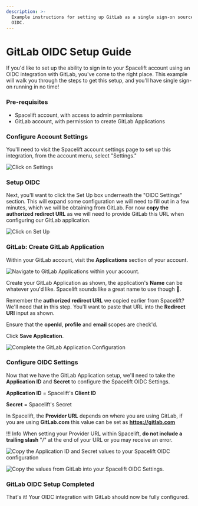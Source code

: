 ```yaml
---
description: >-
  Example instructions for setting up GitLab as a single sign-on source via
  OIDC.
---
```


# GitLab OIDC Setup Guide

If you'd like to set up the ability to sign in to your Spacelift account using an OIDC integration with GitLab, you've come to the right place. This example will walk you through the steps to get this setup, and you'll have single sign-on running in no time!

### Pre-requisites

* Spacelift account, with access to admin permissions
* GitLab account, with permission to create GitLab Applications

### Configure Account Settings

You'll need to visit the Spacelift account settings page to set up this integration, from the account menu, select "Settings."

![Click on Settings](/assets/images/account-settings.png)

### Setup OIDC

Next, you'll want to click the Set Up box underneath the "OIDC Settings" section. This will expand some configuration we will need to fill out in a few minutes, which we will be obtaining from GitLab. For now **copy the authorized redirect URL** as we will need to provide GitLab this URL when configuring our GitLab application.

![Click on Set Up](/assets/images/1-setup-oidc.png)

### GitLab: Create GitLab Application

Within your GitLab account, visit the **Applications** section of your account.

![Navigate to GitLab Applications within your account.](/assets/images/1-gitlab-applications.png)

Create your GitLab Application as shown, the application's **Name** can be whatever you'd like. Spacelift sounds like a great name to use though :clap:.

Remember the **authorized redirect URL** we copied earlier from Spacelift? We'll need that in this step. You'll want to paste that URL into the **Redirect URI** input as shown.

Ensure that the **openId**, **profile** and **email** scopes are check'd.

Click **Save Application**.

![Complete the GitLab Application Configuration](/assets/images/2-gitlab-create-application-settings.png)

### Configure OIDC Settings

Now that we have the GitLab Application setup, we'll need to take the **Application ID** and **Secret** to configure the Spacelift OIDC Settings.

**Application ID** = Spacelift's **Client ID**

**Secret** = Spacelift's Secret

In Spacelift, the **Provider URL** depends on where you are using GitLab, if you are using **GitLab.com** this value can be set as **https://gitlab.com**

!!! Info
When setting your Provider URL within Spacelift, **do not include a trailing slash** "/" at the end of your URL or you may receive an error.


![Copy the Application ID and Secret values to your Spacelift OIDC configuration](/assets/images/3-gitlab-copy-values.png)



![Copy the values from GitLab into your Spacelift OIDC Settings.](/assets/images/4-spacelift-oidc-configuration.png)

### GitLab OIDC Setup Completed

That's it! Your OIDC integration with GitLab should now be fully configured.

